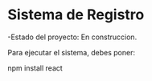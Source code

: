 <h1> Sistema de Registro </h1>

-Estado del proyecto: En construccion.

Para ejecutar el sistema, debes poner:
 
 npm install react
